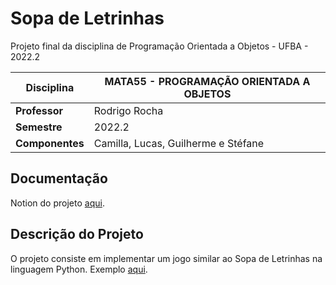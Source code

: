 # Sopa de Letrinhas

Projeto final da disciplina de Programação Orientada a Objetos - UFBA - 2022.2

| Disciplina      | MATA55 - PROGRAMAÇÃO ORIENTADA A OBJETOS                          |
| --------------- | ----------------------------------------------------------------- |
| **Professor**   | Rodrigo Rocha                                                     |
| **Semestre**    | 2022.2                                                            |
| **Componentes** | Camilla, Lucas, Guilherme e Stéfane                               |

## Documentação

Notion do projeto [aqui](https://www.notion.so/POO-Projeto-Final-199d0d985a4b47f8adc2329aaa3f8af1).

## Descrição do Projeto

O projeto consiste em implementar um jogo similar ao Sopa de Letrinhas na linguagem Python. Exemplo [aqui](https://www.youtube.com/watch?v=yd7bHQnnGy4&ab_channel=RodrigoRochaGomeseSouza).